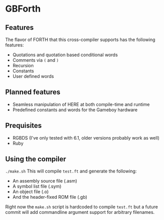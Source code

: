# GBForth

## Features
The flavor of FORTH that this cross-compiler supports has the following features:
- Quotations and quotation based conditional words
- Comments via `(` and `)`
- Recursion
- Constants
- User defined words

## Planned features
- Seamless manipulation of HERE at both compile-time and runtime
- Predefined constants and words for the Gameboy hardware

## Prequisites
- RGBDS (I've only tested with 6.1, older versions probably work as well)
- Ruby

## Using the compiler
`./make.sh`
This will compile `test.ft` and generate the following:
- An assembly source file (.asm)
- A symbol list file (.sym)
- An object file (.o)
- And the header-fixed ROM file (.gb)

Right now the `make.sh` script is hardcoded to compile `test.ft` but
a future commit will add commandline argument support for arbitrary
filenames.
